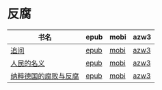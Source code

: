 # 反腐

| 书名 | epub | mobi | azw3 |
| --- | --- | --- | --- |
| [追问](None) | [epub](None) | [mobi](None) | [azw3](None) |
| [人民的名义](http://ct.dalanmei.com/f/31084289-571785487-b3827e) | [epub](http://ct.dalanmei.com/f/31084289-571785487-b3827e) | [mobi](http://ct.dalanmei.com/f/31084289-571451868-c69e64) | [azw3](http://ct.dalanmei.com/f/31084289-571885519-2fd769) |
| [纳粹德国的腐败与反腐](http://ct.dalanmei.com/f/31084289-571787666-435a4b) | [epub](http://ct.dalanmei.com/f/31084289-571787666-435a4b) | [mobi](http://ct.dalanmei.com/f/31084289-571454437-472d94) | [azw3](http://ct.dalanmei.com/f/31084289-571888092-668a0f) |
